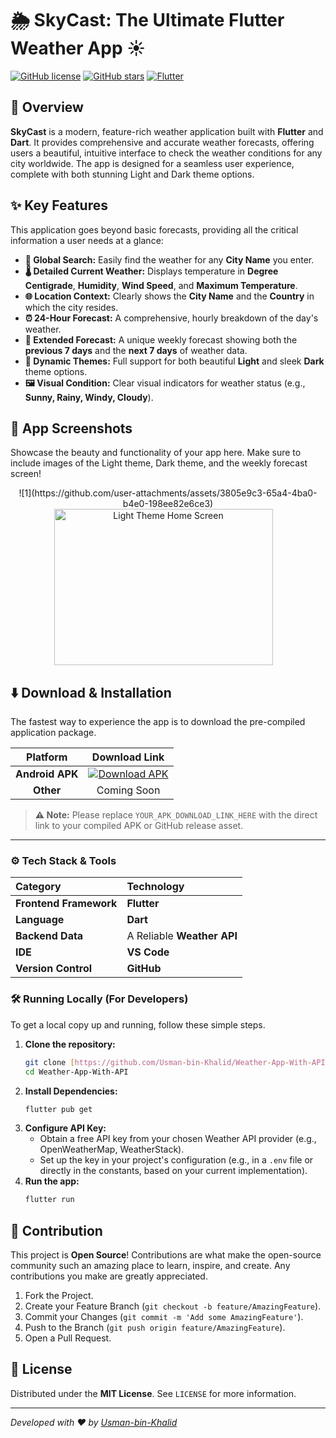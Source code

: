 # 🌦️ SkyCast: The Ultimate Flutter Weather App ☀️

[![GitHub license](https://img.shields.io/github/license/Usman-bin-Khalid/Weather-App-With-API?style=for-the-badge)](https://github.com/Usman-bin-Khalid/Weather-App-With-API/blob/main/LICENSE)
[![GitHub stars](https://img.shields.io/github/stars/Usman-bin-Khalid/Weather-App-With-API?color=FFC300&style=for-the-badge)](https://github.com/Usman-bin-Khalid/Weather-App-With-API/stargazers)
[![Flutter](https://img.shields.io/badge/Framework-Flutter-02569B?style=for-the-badge&logo=flutter)](https://flutter.dev/)

## 🌟 Overview

**SkyCast** is a modern, feature-rich weather application built with **Flutter** and **Dart**. It provides comprehensive and accurate weather forecasts, offering users a beautiful, intuitive interface to check the weather conditions for any city worldwide. The app is designed for a seamless user experience, complete with both stunning Light and Dark theme options.

## ✨ Key Features

This application goes beyond basic forecasts, providing all the critical information a user needs at a glance:

* **📍 Global Search:** Easily find the weather for any **City Name** you enter.
* **🌡️ Detailed Current Weather:** Displays temperature in **Degree Centigrade**, **Humidity**, **Wind Speed**, and **Maximum Temperature**.
* **🌐 Location Context:** Clearly shows the **City Name** and the **Country** in which the city resides.
* **⏰ 24-Hour Forecast:** A comprehensive, hourly breakdown of the day's weather.
* **📅 Extended Forecast:** A unique weekly forecast showing both the **previous 7 days** and the **next 7 days** of weather data.
* **🎨 Dynamic Themes:** Full support for both beautiful **Light** and sleek **Dark** theme options.
* **🖼️ Visual Condition:** Clear visual indicators for weather status (e.g., **Sunny, Rainy, Windy, Cloudy**).

## 📸 App Screenshots

Showcase the beauty and functionality of your app here. Make sure to include images of the Light theme, Dark theme, and the weekly forecast screen!

<p align="center">
  ![1](https://github.com/user-attachments/assets/3805e9c3-65a4-4ba0-b4e0-198ee82e6ce3)

  <img src="![1](https://github.com/user-attachments/assets/b1bab61d-0256-4cdc-a407-1cd432d25ac0)" alt="Light Theme Home Screen" width="350" height="250" style="margin-right: 15px;">
</p>

## ⬇️ Download & Installation

The fastest way to experience the app is to download the pre-compiled application package.

| Platform | Download Link |
| :---: | :---: |
| **Android APK** | [![Download APK](https://img.shields.io/badge/DOWNLOAD%20APP-4285F4?style=for-the-badge&logo=android&logoColor=white)](YOUR_APK_DOWNLOAD_LINK_HERE) |
| **Other** | Coming Soon |

> **⚠️ Note:** Please replace `YOUR_APK_DOWNLOAD_LINK_HERE` with the direct link to your compiled APK or GitHub release asset.

***

### ⚙️ Tech Stack & Tools

| Category | Technology |
| :--- | :--- |
| **Frontend Framework** | **Flutter** |
| **Language** | **Dart** |
| **Backend Data** | A Reliable **Weather API** |
| **IDE** | **VS Code** |
| **Version Control** | **GitHub** |

### 🛠️ Running Locally (For Developers)

To get a local copy up and running, follow these simple steps.

1.  **Clone the repository:**
    ```bash
    git clone [https://github.com/Usman-bin-Khalid/Weather-App-With-API.git](https://github.com/Usman-bin-Khalid/Weather-App-With-API.git)
    cd Weather-App-With-API
    ```
2.  **Install Dependencies:**
    ```bash
    flutter pub get
    ```
3.  **Configure API Key:**
    * Obtain a free API key from your chosen Weather API provider (e.g., OpenWeatherMap, WeatherStack).
    * Set up the key in your project's configuration (e.g., in a `.env` file or directly in the constants, based on your current implementation).
4.  **Run the app:**
    ```bash
    flutter run
    ```

## 🤝 Contribution

This project is **Open Source**! Contributions are what make the open-source community such an amazing place to learn, inspire, and create. Any contributions you make are greatly appreciated.

1.  Fork the Project.
2.  Create your Feature Branch (`git checkout -b feature/AmazingFeature`).
3.  Commit your Changes (`git commit -m 'Add some AmazingFeature'`).
4.  Push to the Branch (`git push origin feature/AmazingFeature`).
5.  Open a Pull Request.

## 📄 License

Distributed under the **MIT License**. See `LICENSE` for more information.

***
*Developed with ❤️ by [Usman-bin-Khalid](https://github.com/Usman-bin-Khalid)*
